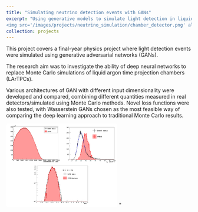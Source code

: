 ```yaml
---
title: "Simulating neutrino detection events with GANs"
excerpt: "Using generative models to simulate light detection in liquid argon time projection chambers<br/>*{Python, Tensorflow/Keras, bash}*<br/> 
<img src='/images/projects/neutrino_simulation/chamber_detector.png' alt=' ' style='width:60%;border-radius:2%;' > "
collection: projects
---
```


This project covers a final-year physics project where light detection events were simulated using generative adversarial networks (GANs).

The research aim was to investigate the ability of deep neural networks to replace Monte Carlo simulations of liquid argon time projection chambers (LArTPCs).

Various architectures of GAN with different input dimensionality were developed and compared, combining different quantities measured in real detectors/simulated using Monte Carlo methods. Novel loss functions were also tested, with Wasserstein GANs chosen as the most feasible way of comparing the deep learning approach to traditional Monte Carlo results. 

<img src='/images/projects/neutrino_simulation/variable_responses.png' alt=' ' style='width:60%;border-radius:2%;' > "